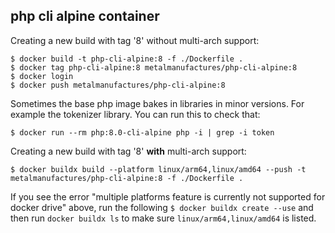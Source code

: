 ## php cli alpine container

Creating a new build with tag '8' without multi-arch support:

    $ docker build -t php-cli-alpine:8 -f ./Dockerfile .
    $ docker tag php-cli-alpine:8 metalmanufactures/php-cli-alpine:8
    $ docker login 
    $ docker push metalmanufactures/php-cli-alpine:8

Sometimes the base php image bakes in libraries in minor versions. For example the tokenizer library. You can run this to check that:

    $ docker run --rm php:8.0-cli-alpine php -i | grep -i token

Creating a new build with tag '8' **with** multi-arch support:

    $ docker buildx build --platform linux/arm64,linux/amd64 --push -t metalmanufactures/php-cli-alpine:8 -f ./Dockerfile .

If you see the error "multiple platforms feature is currently not supported for docker drive" above, run the following `$ docker buildx create --use` and then run `docker buildx ls` to make sure `linux/arm64,linux/amd64` is listed.
